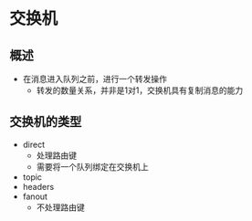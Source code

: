# 交换机
## 概述
- 在消息进入队列之前，进行一个转发操作
	- 转发的数量关系，并非是1对1，交换机具有复制消息的能力


## 交换机的类型
- direct
	- 处理路由键
	- 需要将一个队列绑定在交换机上
- topic
- headers 
- fanout
	- 不处理路由键